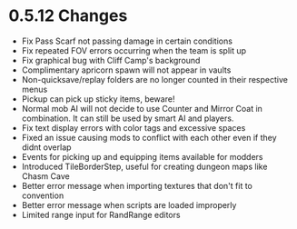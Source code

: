 # 0.5.12 Changes #

* Fix Pass Scarf not passing damage in certain conditions
* Fix repeated FOV errors occurring when the team is split up
* Fix graphical bug with Cliff Camp's background
* Complimentary apricorn spawn will not appear in vaults
* Non-quicksave/replay folders are no longer counted in their respective menus
* Pickup can pick up sticky items, beware!
* Normal mob AI will not decide to use Counter and Mirror Coat in combination. It can still be used by smart AI and players.
* Fix text display errors with color tags and excessive spaces
* Fixed an issue causing mods to conflict with each other even if they didnt overlap
* Events for picking up and equipping items available for modders
* Introduced TileBorderStep, useful for creating dungeon maps like Chasm Cave
* Better error message when importing textures that don't fit to convention
* Better error message when scripts are loaded improperly
* Limited range input for RandRange editors